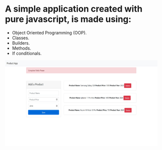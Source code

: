 # A simple application created with pure javascript, is made using:

* Object Oriented Programming (OOP).
* Classes.
* Builders.
* Methods.
* If conditionals.

![screenshot](screenshot.jpg)